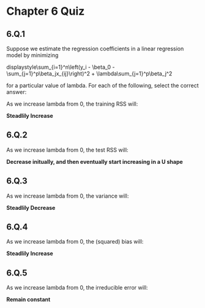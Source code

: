 # Chapter 6 Quiz

## 6.Q.1

Suppose we estimate the regression coefficients in a linear regression model by minimizing

displaystyle\sum_{i=1}^n\left(y_i - \beta_0 - \sum_{j=1}^p\beta_jx_{ij}\right)^2 + \lambda\sum_{j=1}^p\beta_j^2

for a particular value of lambda. For each of the following, select the correct answer:

As we increase lambda from 0, the training RSS will:

**Steadlily Increase**

## 6.Q.2

As we increase lambda from 0, the test RSS will:

**Decrease initually, and then eventually start increasing in a U shape**

## 6.Q.3

As we increase lambda from 0, the variance will:

**Steadlily Decrease**

## 6.Q.4

As we increase lambda from 0, the (squared) bias will:

**Steadlily Increase**

## 6.Q.5

As we increase lambda from 0, the irreducible error will:

**Remain constant**